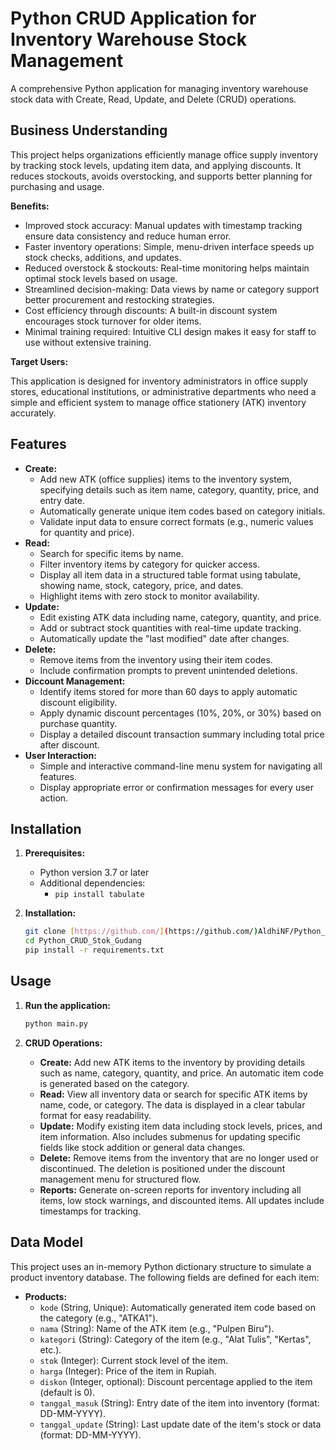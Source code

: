 # Python CRUD Application for Inventory Warehouse Stock Management

A comprehensive Python application for managing inventory warehouse stock data with Create, Read, Update, and Delete (CRUD) operations.

## Business Understanding

This project helps organizations efficiently manage office supply inventory by tracking stock levels, updating item data, and applying discounts. It reduces stockouts, avoids overstocking, and supports better planning for purchasing and usage.

**Benefits:**

  * Improved stock accuracy: Manual updates with timestamp tracking ensure data consistency and reduce human error.
  * Faster inventory operations: Simple, menu-driven interface speeds up stock checks, additions, and updates.
  * Reduced overstock & stockouts: Real-time monitoring helps maintain optimal stock levels based on usage.
  * Streamlined decision-making: Data views by name or category support better procurement and restocking strategies.
  * Cost efficiency through discounts: A built-in discount system encourages stock turnover for older items.
  * Minimal training required: Intuitive CLI design makes it easy for staff to use without extensive training.

**Target Users:**

This application is designed for inventory administrators in office supply stores, educational institutions, or administrative departments who need a simple and efficient system to manage office stationery (ATK) inventory accurately.

## Features

* **Create:**
    * Add new ATK (office supplies) items to the inventory system, specifying details such as item name, category, quantity, price, and entry date.
    * Automatically generate unique item codes based on category initials.
    * Validate input data to ensure correct formats (e.g., numeric values for quantity and price).
* **Read:**
    * Search for specific items by name.
    * Filter inventory items by category for quicker access.
    * Display all item data in a structured table format using tabulate, showing name, stock, category, price, and dates.
    * Highlight items with zero stock to monitor availability.
* **Update:**
    * Edit existing ATK data including name, category, quantity, and price.
    * Add or subtract stock quantities with real-time update tracking.
    * Automatically update the "last modified" date after changes.
* **Delete:**
    * Remove items from the inventory using their item codes.
    * Include confirmation prompts to prevent unintended deletions.
* **Diccount Management:**
    * Identify items stored for more than 60 days to apply automatic discount eligibility.
    * Apply dynamic discount percentages (10%, 20%, or 30%) based on purchase quantity.
    * Display a detailed discount transaction summary including total price after discount.
* **User Interaction:**
    * Simple and interactive command-line menu system for navigating all features.
    * Display appropriate error or confirmation messages for every user action.

## Installation

1. **Prerequisites:**
    * Python version 3.7 or later
    * Additional dependencies:
        * `pip install tabulate`

2. **Installation:**
    ```bash
    git clone [https://github.com/](https://github.com/)AldhiNF/Python_CRUD_Stok_Gudang.git
    cd Python_CRUD_Stok_Gudang
    pip install -r requirements.txt
    ```

## Usage

1. **Run the application:**
    ```bash
    python main.py
    ```

2. **CRUD Operations:**
    * **Create:** Add new ATK items to the inventory by providing details such as name, category, quantity, and price. An automatic item code is generated based on the category.
    * **Read:** View all inventory data or search for specific ATK items by name, code, or category. The data is displayed in a clear tabular format for easy readability.
    * **Update:** Modify existing item data including stock levels, prices, and item information. Also includes submenus for updating specific fields like stock addition or general data changes.
    * **Delete:** Remove items from the inventory that are no longer used or discontinued. The deletion is positioned under the discount management menu for structured flow.
    * **Reports:** Generate on-screen reports for inventory including all items, low stock warnings, and discounted items. All updates include timestamps for tracking.

## Data Model

This project uses an in-memory Python dictionary structure to simulate a product inventory database. The following fields are defined for each item:

* **Products:**
    * `kode` (String, Unique): Automatically generated item code based on the category (e.g., "ATKA1").
    * `nama` (String): Name of the ATK item (e.g., "Pulpen Biru").
    * `kategori` (String): Category of the item (e.g., "Alat Tulis", "Kertas", etc.).
    * `stok` (Integer): Current stock level of the item.
    * `harga` (Integer): Price of the item in Rupiah.
    * `diskon` (Integer, optional): Discount percentage applied to the item (default is 0).
    * `tanggal_masuk` (String): Entry date of the item into inventory (format: DD-MM-YYYY).
    * `tanggal_update` (String): Last update date of the item's stock or data (format: DD-MM-YYYY).
